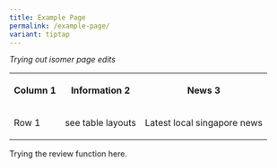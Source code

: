 ```yaml
---
title: Example Page
permalink: /example-page/
variant: tiptap
---
```

<p><em>Trying out isomer page edits</em></p><table><tbody><tr><th rowspan="1" colspan="1"><p>Column 1</p></th><th rowspan="1" colspan="1"><p>Information 2</p></th><th rowspan="1" colspan="1"><p>News 3</p></th></tr><tr><td rowspan="1" colspan="1"><p>Row 1</p></td><td rowspan="1" colspan="1"><p>see table layouts</p></td><td rowspan="1" colspan="1"><p>Latest local singapore news</p></td></tr></tbody></table><p></p><p>Trying the review function here. </p>